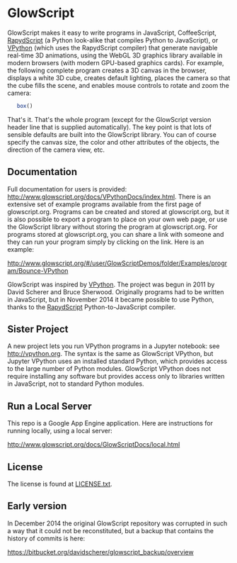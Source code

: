 GlowScript
==========
GlowScript makes it easy to write programs in JavaScript, CoffeeScript, [RapydScript](http://www.rapydscript.com) (a Python look-alike that compiles Python to JavaScript), or [VPython](http://vpython.org) (which uses the RapydScript compiler) that generate navigable real-time 3D animations, using the WebGL 3D graphics library available in modern browsers (with modern GPU-based graphics cards). For example, the following complete program creates a 3D canvas in the browser, displays a white 3D cube, creates default lighting, places the camera so that the cube fills the scene, and enables mouse controls to rotate and zoom the camera:

```javascript
   box()
```

That's it. That's the whole program (except for the GlowScript version header line that is supplied automatically). The key point is that lots of sensible defaults are built into the GlowScript library. You can of course specify the canvas size, the color and other attributes of the objects, the direction of the camera view, etc.

Documentation
-------------
Full documentation for users is provided: http://www.glowscript.org/docs/VPythonDocs/index.html.
There is an extensive set of example programs available from the first page of glowscript.org. Programs can be created and stored at glowscript.org, but it is also possible to export a program to place on your own web page, or use the GlowScript library without storing the program at glowscript.org. For programs stored at glowscript.org, you can share a link with someone and they can run your program simply by clicking on the link. Here is an example:

   http://www.glowscript.org/#/user/GlowScriptDemos/folder/Examples/program/Bounce-VPython

GlowScript was inspired by [VPython](http://vpython.org). The project was begun in 2011 by David Scherer and Bruce Sherwood. Originally programs had to be written in JavaScript, but in November 2014 it became possible to use Python, thanks to the [RapydScript](http://www.rapydscript.com) Python-to-JavaScript compiler.

Sister Project
--------------
A new project lets you run VPython programs in a Jupyter notebook: see http://vpython.org.
The syntax is the same as GlowScript VPython, but Jupyter VPython uses an installed standard Python, which provides access to the large number of Python modules. GlowScript VPython does not require installing any software but provides access only to libraries written in JavaScript, not to standard Python modules.
 
Run a Local Server
------------------
 This repo is a Google App Engine application. Here are instructions for running locally, using a local server:

   http://www.glowscript.org/docs/GlowScriptDocs/local.html

License
-------

The license is found at [LICENSE.txt](https://github.com/BruceSherwood/glowscript/blob/master/LICENSE.txt).

Early version
------------------------------------------------------------------------------
In December 2014 the original GlowScript repository was corrupted in such a way that it could not be reconstituted, but a backup that contains the history of commits is here:

   https://bitbucket.org/davidscherer/glowscript_backup/overview
